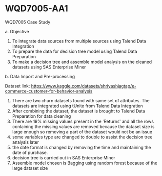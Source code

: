 # WQD7005-AA1
WQD7005 Case Study 

a. Objective
1. To integrate data sources from multiple sources using Talend Data Integration
2. To prepare the data for decision tree model using Talend Data Preparation
3.  To make a decision tree and assemble model analysis on the cleaned datasets using SAS Enterprise Miner
   
b. Data Import and Pre-processing

Dataset link: https://www.kaggle.com/datasets/shriyashjagtap/e-commerce-customer-for-behavior-analysis
1. There are two churn datasets found with same set of attributes. The datasets are integrated using tUnite from Talend Data Integration
2. After combining the dataset, the dataset is brought to Talend Data Preparation for data cleaning
3. There are 19% missing values present in the 'Returns' and all the rows containing the missing values are removed because the dataset size is large enough so removing a part of the dataset would not be an issue
4. some variables type are changed to double to assist the decision tree analysis later
5. the date format is changed by removing the time and maintaining the date of purchase.
6. decision tree is carried out in SAS Enterprise Miner
7. Assemble model chosen is Bagging using random forest because of the large dataset size
 
